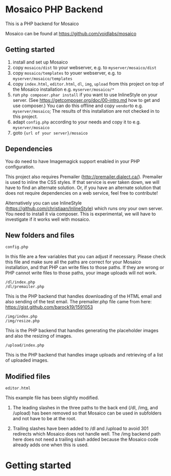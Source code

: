 # Mosaico PHP Backend

This is a PHP backend for Mosaico

Mosaico can be found at https://github.com/voidlabs/mosaico

## Getting started

1. install and set up Mosaico
2. copy `mosaico/dist` to your webserver, e.g. to `myserver/mosaico/dist`
3. copy `mosaico/templates` to youer webserver, e.g. to `myserver/mosaico/templates`
4. copy `index.html`, `editor.html`, `dl`, `img`, `upload` from this project on top of the Mosaico installation e.g. `myserver/mosaico/*`
5. run `php composer.phar install` if you want to use InlineStyle on your server. (See https://getcomposer.org/doc/00-intro.md how to get and use composer.)
    You can do this offline and copy `vendor`to e.g. `myserver/mosaico`; The results of this installation are not checked in to this project.
6. adapt `config.php` according to your needs and copy it to e.g. `myserver/mosaico`
7. goto `{url of your server}/mosaico`


## Dependencies

You do need to have Imagemagick support enabled in your PHP configuration.

This project also requires Premailer (http://premailer.dialect.ca/).  Premailer is used to inline the CSS styles.  If that service is ever taken down, we will have to find an alternate solution.  Or, if you have an alternate solution that does not require dependencies on a web service, feel free to contribute!

Alternatively you can use InlineStyle (https://github.com/christiaan/InlineStyle) which runs ony your own server. You need to install it via composer. This is experimental, we will have to investigate if it works well with mosaico.

## New folders and files
```
config.php
```
In this file are a few variables that you can adjust if necessary.  Please check this file and make sure all the paths are correct for your Mosaico installation, and that PHP can write files to those paths.  If they are wrong or PHP cannot write files to those paths, your image uploads will not work.

```
/dl/index.php
/dl/premailer.php
```
This is the PHP backend that handles downloading of the HTML email and also sending of the test email.  The premailer.php file came from here: https://gist.github.com/barock19/1591053

```
/img/index.php
/img/resize.php
```
This is the PHP backend that handles generating the placeholder images and also the resizing of images.

```
/upload/index.php
```
This is the PHP backend that handles image uploads and retrieving of a list of uploaded images.

## Modified files

```
editor.html
```
This example file has been slightly modified.

1) The leading slashes in the three paths to the back end (/dl, /img, and /upload) has been removed so that Mosaico can be used in subfolders and not have to be at the root.

2) Trailing slashes have been added to /dl and /upload to avoid 301 redirects which Mosaico does not handle well.  The /img backend path here does not need a trailing slash added because the Mosaico code already adds one when this is used.

# Getting started
